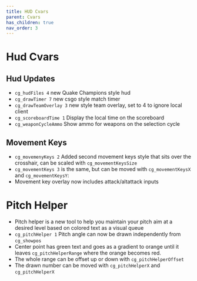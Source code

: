 ```yaml
---
title: HUD Cvars
parent: Cvars
has_children: true
nav_order: 3
---
```


# Hud Cvars

## Hud Updates

- `cg_hudFiles 4` new Quake Champions style hud
- `cg_drawTimer 7` new csgo style match timer
- `cg_drawTeamOverlay 3` new style team overlay, set to 4 to ignore local client
- `cg_scoreboardTime 1` Display the local time on the scoreboard
- `cg_weaponCycleAmmo` Show ammo for weapons on the selection cycle

## Movement Keys

- `cg_movemenyKeys 2` Added second movement keys style that sits over the crosshair, can be scaled with `cg_movementKeysSize`
- `cg_movementKeys 3` is the same, but can be moved with `cg_movementKeysX` and `cg_movementKeysY`:
- Movement key overlay now includes attack/altattack inputs

# Pitch Helper

- Pitch helper is a new tool to help you maintain your pitch aim at a desired level based on colored text as a visual queue
- `cg_pitchHelper 1` Pitch angle can now be drawn independently from `cg_showpos`
- Center point has green text and goes as a gradient to orange until it leaves `cg_pitchHelperRange` where the orange becomes red.
- The whole range can be offset up or down with `cg_pitchHelperOffset`
- The drawn number can be moved with `cg_pitchHelperX` and `cg_pitchHelperX`
